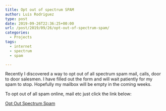 ```yaml
---
title: Opt out of spectrum SPAM
author: Luis Rodriguez
type: post
date: 2019-09-26T22:36:25+00:00
url: /post/2019/09/26/opt-out-of-spectrum-spam/
categories:
  - Projects
tags:
  - internet
  - spectrum
  - spam

---
```

Recently I discovered a way to opt out of all spectrum spam mail, calls, door to door salesmen. I have filled out the form and will wait patiently for my spam to stop. Hopefully my mailbox will be empty in the coming weeks.

To opt out of all spam online, mail etc just click the link below:

[Opt Out Spectrum Spam](https://www.spectrum.com/policies/your-privacy-rights-opt-out?cid=sms:PrivacyOptOut)
